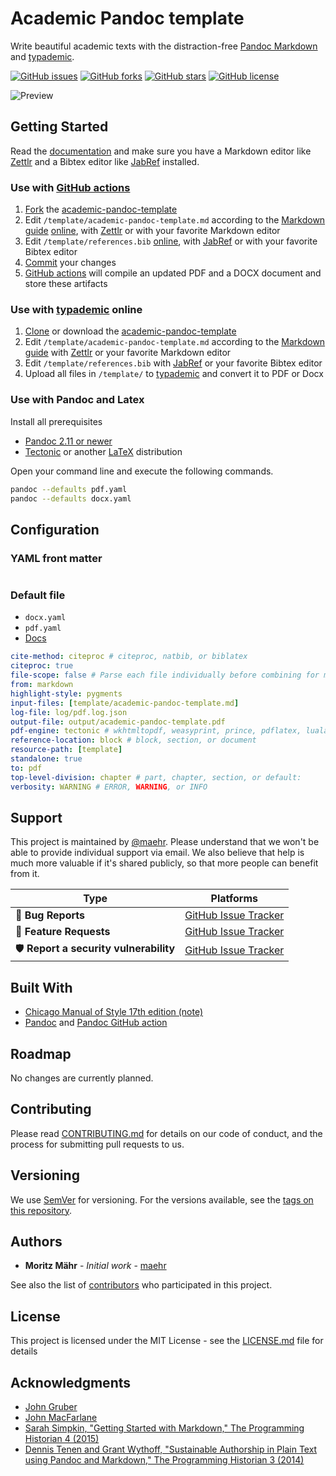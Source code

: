 # Academic Pandoc template

Write beautiful academic texts with the distraction-free [Pandoc Markdown](http://pandoc.org/MANUAL.html) and [typademic](https://typademic.ch).

[![GitHub issues](https://img.shields.io/github/issues/maehr/academic-pandoc-template.svg)](https://github.com/maehr/academic-pandoc-template/issues)
[![GitHub forks](https://img.shields.io/github/forks/maehr/academic-pandoc-template.svg)](https://github.com/maehr/academic-pandoc-template/network)
[![GitHub stars](https://img.shields.io/github/stars/maehr/academic-pandoc-template.svg)](https://github.com/maehr/academic-pandoc-template/stargazers)
[![GitHub license](https://img.shields.io/github/license/maehr/academic-pandoc-template.svg)](https://github.com/maehr/academic-pandoc-template/blob/master/LICENSE.md)

![Preview](academic-pandoc-template.png)

## Getting Started

Read the [documentation](https://maehr.github.io/academic-pandoc-template/) and make sure you have a Markdown editor like [Zettlr](https://www.zettlr.com/) and a Bibtex editor like [JabRef](http://www.jabref.org/) installed.

### Use with [GitHub actions](https://docs.github.com/en/actions)

1. [Fork](https://docs.github.com/en/get-started/quickstart/fork-a-repo) the [academic-pandoc-template](https://github.com/maehr/academic-pandoc-template)
2. Edit `/template/academic-pandoc-template.md` according to the [Markdown guide](https://maehr.github.io/academic-pandoc-template/markdown.html) [online](https://docs.github.com/en/github/managing-files-in-a-repository/managing-files-on-github/editing-files-in-your-repository), with [Zettlr](https://www.zettlr.com/) or with your favorite Markdown editor
3. Edit `/template/references.bib` [online](https://docs.github.com/en/github/managing-files-in-a-repository/managing-files-on-github/editing-files-in-your-repository), with [JabRef](http://www.jabref.org/) or with your favorite Bibtex editor
4. [Commit](https://docs.github.com/en/desktop/contributing-and-collaborating-using-github-desktop/making-changes-in-a-branch/committing-and-reviewing-changes-to-your-project) your changes
5. [GitHub actions](https://docs.github.com/en/actions/managing-workflow-runs/downloading-workflow-artifacts) will compile an updated PDF and a DOCX document and store these artifacts

### Use with [typademic](https://typademic.ch) online

1. [Clone](https://docs.github.com/en/github/creating-cloning-and-archiving-repositories/cloning-a-repository-from-github/cloning-a-repository) or download the [academic-pandoc-template](https://github.com/maehr/academic-pandoc-template/archive/master.zip)
2. Edit `/template/academic-pandoc-template.md` according to the [Markdown guide](https://maehr.github.io/academic-pandoc-template/markdown.html) with [Zettlr](https://www.zettlr.com/) or your favorite Markdown editor
3. Edit `/template/references.bib` with [JabRef](http://www.jabref.org/) or your favorite Bibtex editor
4. Upload all files in `/template/` to [typademic](https://typademic.ch) and convert it to PDF or Docx

### Use with Pandoc and Latex

Install all prerequisites

- [Pandoc 2.11 or newer](http://pandoc.org/installing.html)
- [Tectonic](https://tectonic-typesetting.github.io/) or another [LaTeX](https://www.latex-project.org/get/) distribution

Open your command line and execute the following commands.

```bash
pandoc --defaults pdf.yaml
pandoc --defaults docx.yaml
```

## Configuration

### YAML front matter

```yaml

```

### Default file

- `docx.yaml`
- `pdf.yaml`
- [Docs](https://pandoc.org/MANUAL.html#default-files)

```yaml
cite-method: citeproc # citeproc, natbib, or biblatex
citeproc: true
file-scope: false # Parse each file individually before combining for multifile documents. This will allow footnotes in different files with the same identifiers to work as expected. If this option is set, footnotes and links will not work across files.
from: markdown
highlight-style: pygments
input-files: [template/academic-pandoc-template.md]
log-file: log/pdf.log.json
output-file: output/academic-pandoc-template.pdf
pdf-engine: tectonic # wkhtmltopdf, weasyprint, prince, pdflatex, lualatex, xelatex, latexmk, pdfroff, context
reference-location: block # block, section, or document
resource-path: [template]
standalone: true
to: pdf
top-level-division: chapter # part, chapter, section, or default:
verbosity: WARNING # ERROR, WARNING, or INFO
```

## Support

This project is maintained by [@maehr](https://github.com/maehr). Please understand that we won't be able to provide individual support via email. We also believe that help is much more valuable if it's shared publicly, so that more people can benefit from it.

| Type                                  | Platforms                                                                        |
| ------------------------------------- | -------------------------------------------------------------------------------- |
| 🚨 **Bug Reports**                    | [GitHub Issue Tracker](https://github.com/maehr/academic-pandoc-template/issues) |
| 🎁 **Feature Requests**               | [GitHub Issue Tracker](https://github.com/maehr/academic-pandoc-template/issues) |
| 🛡 **Report a security vulnerability** | [GitHub Issue Tracker](https://github.com/maehr/academic-pandoc-template/issues) |

## Built With

- [Chicago Manual of Style 17th edition (note)](https://www.zotero.org/styles?q=chicago)
- [Pandoc](https://pandoc.org/) and [Pandoc GitHub action](https://github.com/pandoc/pandoc-action-example)

## Roadmap

No changes are currently planned.

## Contributing

Please read [CONTRIBUTING.md](https://github.com/maehr/academic-pandoc-template/blob/master/CONTRIBUTING.md) for details on our code of conduct, and the process for submitting pull requests to us.

## Versioning

We use [SemVer](http://semver.org/) for versioning. For the versions available, see the [tags on this repository](https://github.com/maehr/academic-pandoc-template/tags).

## Authors

- **Moritz Mähr** - _Initial work_ - [maehr](https://github.com/maehr)

See also the list of [contributors](https://github.com/maehr/academic-pandoc-template/graphs/contributors) who participated in this project.

## License

This project is licensed under the MIT License - see the [LICENSE.md](LICENSE.md) file for details

## Acknowledgments

- [John Gruber](https://daringfireball.net/projects/markdown/)
- [John MacFarlane](http://johnmacfarlane.net/)
- [Sarah Simpkin, "Getting Started with Markdown," The Programming Historian 4 (2015)](https://programminghistorian.org/en/lessons/getting-started-with-markdown)
- [Dennis Tenen and Grant Wythoff, "Sustainable Authorship in Plain Text using Pandoc and Markdown," The Programming Historian 3 (2014)](https://programminghistorian.org/en/lessons/sustainable-authorship-in-plain-text-using-pandoc-and-markdown)
